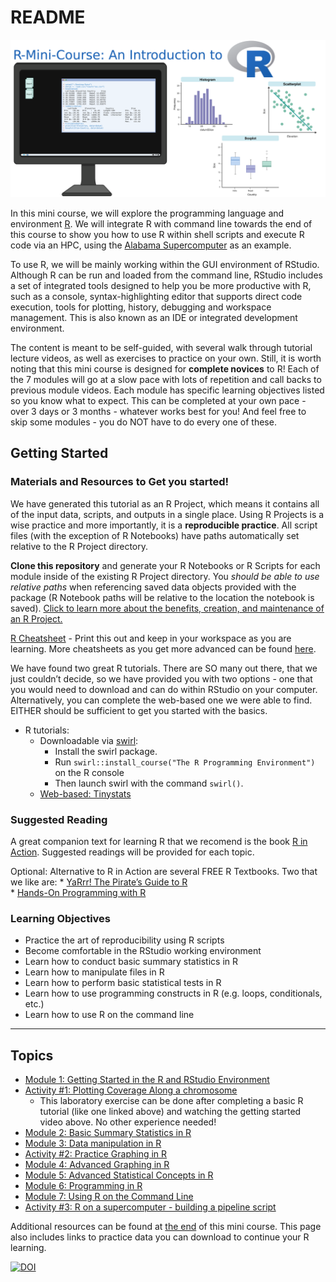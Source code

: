 README
================

![](images/rminicourse_banner.png)

In this mini course, we will explore the programming language and
environment [R](https://www.r-project.org/). We will integrate R with
command line towards the end of this course to show you how to use R
within shell scripts and execute R code via an HPC, using the [Alabama
Supercomputer](https://www.asc.edu/) as an example.

To use R, we will be mainly working within the GUI environment of
RStudio. Although R can be run and loaded from the command line, RStudio
includes a set of integrated tools designed to help you be more
productive with R, such as a console, syntax-highlighting editor that
supports direct code execution, tools for plotting, history, debugging
and workspace management. This is also known as an IDE or integrated
development environment.

The content is meant to be self-guided, with several walk through
tutorial lecture videos, as well as exercises to practice on your own.
Still, it is worth noting that this mini course is designed for
**complete novices** to R! Each of the 7 modules will go at a slow pace
with lots of repetition and call backs to previous module videos. Each
module has specific learning objectives listed so you know what to
expect. This can be completed at your own pace - over 3 days or 3
months - whatever works best for you! And feel free to skip some
modules - you do NOT have to do every one of these.

## Getting Started

### Materials and Resources to Get you started!

We have generated this tutorial as an R Project, which means it contains
all of the input data, scripts, and outputs in a single place. Using R
Projects is a wise practice and more importantly, it is a **reproducible
practice**. All script files (with the exception of R Notebooks) have
paths automatically set relative to the R Project directory.

**Clone this repository** and generate your R Notebooks or R Scripts for
each module inside of the existing R Project directory. You *should be
able to use relative paths* when referencing saved data objects provided
with the package (R Notebook paths will be relative to the location the
notebook is saved). [Click to learn more about the benefits, creation,
and maintenance of an R
Project.](https://support.rstudio.com/hc/en-us/articles/200526207-Using-RStudio-Projects)

[R
Cheatsheet](http://github.com/rstudio/cheatsheets/raw/master/base-r.pdf) -
Print this out and keep in your workspace as you are learning. More
cheatsheets as you get more advanced can be found
[here](https://www.rstudio.com/resources/cheatsheets/).

We have found two great R tutorials. There are SO many out there, that
we just couldn’t decide, so we have provided you with two options - one
that you would need to download and can do within RStudio on your
computer. Alternatively, you can complete the web-based one we were able
to find. EITHER should be sufficient to get you started with the basics.

- R tutorials:
  - Downloadable via [swirl](https://swirlstats.com/students.html):
    - Install the swirl package.
    - Run `swirl::install_course("The R Programming Environment")` on
      the R console
    - Then launch swirl with the command `swirl()`.
  - [Web-based:
    Tinystats](https://tinystats.github.io/teacups-giraffes-and-statistics/index.html)

### Suggested Reading

A great companion text for learning R that we recomend is the book [R in
Action](https://www.manning.com/books/r-in-action). Suggested readings
will be provided for each topic.

Optional: Alternative to R in Action are several FREE R Textbooks. Two
that we like are: \* [YaRrr! The Pirate’s Guide to
R](https://bookdown.org/ndphillips/YaRrr/)  
\* [Hands-On Programming with
R](https://rstudio-education.github.io/hopr/)

### Learning Objectives

- Practice the art of reproducibility using R scripts
- Become comfortable in the RStudio working environment
- Learn how to conduct basic summary statistics in R
- Learn how to manipulate files in R
- Learn how to perform basic statistical tests in R
- Learn how to use programming constructs in R (e.g. loops,
  conditionals, etc.)
- Learn how to use R on the command line

------------------------------------------------------------------------

## Topics

- [Module 1: Getting Started in the R and RStudio
  Environment](docs/module1.html)
- [Activity \#1: Plotting Coverage Along a chromosome](docs/activity1.)
  - This laboratory exercise can be done after completing a basic R
    tutorial (like one linked above) and watching the getting started
    video above. No other experience needed!
- [Module 2: Basic Summary Statistics in R](docs/module2.html)
- [Module 3: Data manipulation in R](docs/module3.html)
- [Activity \#2: Practice Graphing in R](docs/activity2.html)
- [Module 4: Advanced Graphing in R](docs/module4.html)
- [Module 5: Advanced Statistical Concepts in R](docs/module5.html)
- [Module 6: Programming in R](docs/module6.html)
- [Module 7: Using R on the Command Line](docs/module7.html)
- [Activity \#3: R on a supercomputer - building a pipeline
  script](docs/activity3.html)

Additional resources can be found at [the end](docs/Congrats.html) of
this mini course. This page also includes links to practice data you can
download to continue your R learning.

[![DOI](https://zenodo.org/badge/337532326.svg)](https://zenodo.org/badge/latestdoi/337532326)
